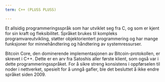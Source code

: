 ```yaml
---
term: C++ (PLUSS PLUSS)

---
```

Et allsidig programmeringsspråk som har utviklet seg fra C, og som er kjent for sin kraft og fleksibilitet. Språket brukes til kompleks programvareutvikling, støtter objektorientert programmering og har mange funksjoner for minnehåndtering og håndtering av systemressurser.

Bitcoin Core, den dominerende implementasjonen av Bitcoin-protokollen, er skrevet i C++. Dette er en arv fra Satoshis aller første klient, som også var i dette programmeringsspråket. For å sikre streng konsistens i oppførselen til noder i nettverket, spesielt for å unngå gafler, ble det besluttet å ikke endre språket siden 2009.